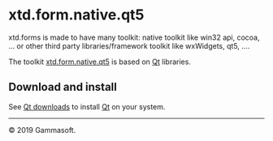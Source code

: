 
# xtd.form.native.qt5

xtd.forms is made to have many toolkit: native toolkit like win32 api, cocoa, ... or other third party libraries/framework toolkit like wxWidgets, qt5, ....

The toolkit [xtd.form.native.qt5](.) is based on [Qt](https://www.qt.io)  libraries.

## Download and install

See [Qt downloads](https://www.qt.io/download/) to install [Qt](https://www.qt.io/)  on your system.

______________________________________________________________________________________________

© 2019 Gammasoft.
